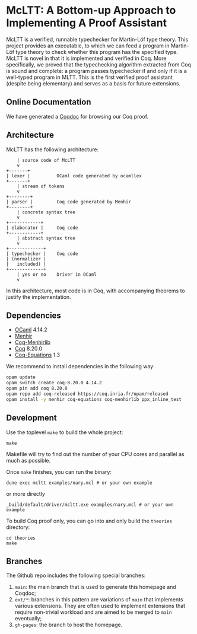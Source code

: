 # McLTT: A Bottom-up Approach to Implementing A Proof Assistant

McLTT is a verified, runnable typechecker for Martin-Löf type theory. This project provides an executable, to which we can feed
a program in Martin-Löf type theory to check whether this
program has the specified type. McLTT is novel in that it is implemented and verified in
Coq. More specifically, we proved that the typechecking algorithm extracted from Coq is
sound and complete: a program passes typechecker if and only if it is a well-typed
program in MLTT. This is the first verified proof assistant (despite being
elementary) and serves as a basis for future extensions. 

## Online Documentation

We have generated a [Coqdoc](https://beluga-lang.github.io/McLTT/dep.html) for browsing our Coq proof.

## Architecture

McLTT has the following architecture:

```
    | source code of McLTT
    v
+-------+
| lexer |          OCaml code generated by ocamllex
+-------+
    | stream of tokens
    v
+--------+
| parser |         Coq code generated by Menhir
+--------+
    | concrete syntax tree
    v
+------------+
| elaborator |     Coq code
+------------+
    | abstract syntax tree
    v
+-------------+
| typechecker |    Coq code
| (normalizer |
|   included) |
+-------------+
    | yes or no    Driver in OCaml
    v
```

In this architecture, most code is in Coq, with accompanying theorems to justify the
implementation. 


## Dependencies

* [OCaml](https://ocaml.org/) 4.14.2
* [Menhir](http://cambium.inria.fr/~fpottier/menhir/)
* [Coq-Menhirlib](https://gitlab.inria.fr/fpottier/menhir/-/tree/master/coq-menhirlib)
* [Coq](https://coq.inria.fr/) 8.20.0
* [Coq-Equations](https://github.com/mattam82/Coq-Equations) 1.3

We recommend to install dependencies in the following way:

```bash
opam update
opam switch create coq-8.20.0 4.14.2
opam pin add coq 8.20.0
opam repo add coq-released https://coq.inria.fr/opam/released
opam install -y menhir coq-equations coq-menhirlib ppx_inline_test
```

## Development

Use the toplevel `make` to build the whole project:
```
make
```
Makefile will try to find out the number of your CPU cores and parallel as much as
possible.

Once `make` finishes, you can run the binary:
```
dune exec mcltt examples/nary.mcl # or your own example
```
or more directly
```
_build/default/driver/mcltt.exe examples/nary.mcl # or your own example
```

To build Coq proof only, you can go into and only build the `theories` directory:
```
cd theories
make
```

## Branches

The Github repo includes the following special branches:

1. `main`: the main branch that is used to generate this homepage and Coqdoc;
2. `ext/*`: branches in this pattern are variations of `main` that implements various extensions. They are often used to implement extensions that require non-trivial workload and are aimed to be merged to `main` eventually;
3. `gh-pages`: the branch to host the homepage.
